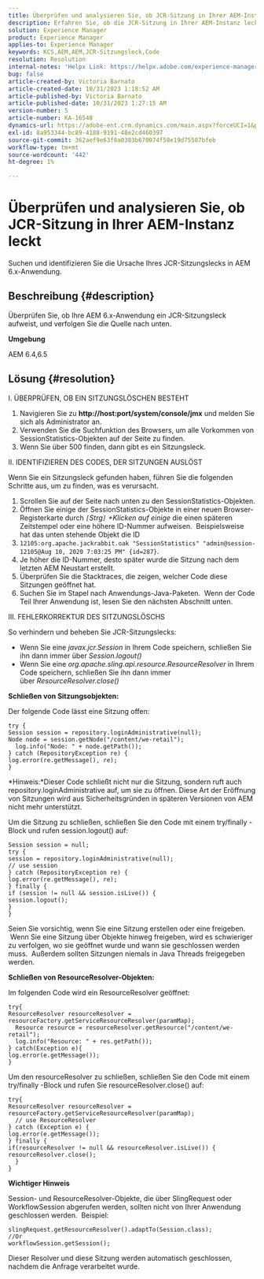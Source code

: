 ```yaml
---
title: Überprüfen und analysieren Sie, ob JCR-Sitzung in Ihrer AEM-Instanz leckt
description: Erfahren Sie, ob die JCR-Sitzung in Ihrer AEM-Instanz leckt. Überprüfen Sie, ob der Code die Sitzung geöffnet lässt.
solution: Experience Manager
product: Experience Manager
applies-to: Experience Manager
keywords: KCS,AEM,AEM,JCR-Sitzungsleck,Code
resolution: Resolution
internal-notes: 'Helpx Link: https://helpx.adobe.com/experience-manager/kb/check-and-analyze-if-JCR-session-leaks-in-your-AEM-instance.html'
bug: false
article-created-by: Victoria Barnato
article-created-date: 10/31/2023 1:18:52 AM
article-published-by: Victoria Barnato
article-published-date: 10/31/2023 1:27:15 AM
version-number: 5
article-number: KA-16548
dynamics-url: https://adobe-ent.crm.dynamics.com/main.aspx?forceUCI=1&pagetype=entityrecord&etn=knowledgearticle&id=dff8226d-8b77-ee11-8179-6045bd006ce9
exl-id: 8a953344-bc89-4188-9191-48e2cd460397
source-git-commit: 362aef9e63f8a0303b670074f58e19d75587bfeb
workflow-type: tm+mt
source-wordcount: '442'
ht-degree: 1%

---
```


# Überprüfen und analysieren Sie, ob JCR-Sitzung in Ihrer AEM-Instanz leckt


Suchen und identifizieren Sie die Ursache Ihres JCR-Sitzungslecks in AEM 6.x-Anwendung.

## Beschreibung {#description}


Überprüfen Sie, ob Ihre AEM 6.x-Anwendung ein JCR-Sitzungsleck aufweist, und verfolgen Sie die Quelle nach unten.



<b>Umgebung</b>

AEM 6.4,6.5


## Lösung {#resolution}


I. ÜBERPRÜFEN, OB EIN SITZUNGSLÖSCHEN BESTEHT

1. Navigieren Sie zu <b>http://host:port/system/console/jmx</b> und melden Sie sich als Administrator an.
2. Verwenden Sie die Suchfunktion des Browsers, um alle Vorkommen von SessionStatistics-Objekten auf der Seite zu finden.
3. Wenn Sie über 500 finden, dann gibt es ein Sitzungsleck.




II. IDENTIFIZIEREN DES CODES, DER SITZUNGEN AUSLÖST

Wenn Sie ein Sitzungsleck gefunden haben, führen Sie die folgenden Schritte aus, um zu finden, was es verursacht.

1. Scrollen Sie auf der Seite nach unten zu den SessionStatistics-Objekten.
2. Öffnen Sie einige der SessionStatistics-Objekte in einer neuen Browser-Registerkarte durch *`[`Strg`]` +Klicken auf einige* die einen späteren Zeitstempel oder eine höhere ID-Nummer aufweisen.  Beispielsweise hat das unten stehende Objekt die ID
3. `12105:org.apache.jackrabbit.oak "SessionStatistics" "admin@session-12105@Aug 10, 2020 7:03:25 PM" {id=287}`.
4. Je höher die ID-Nummer, desto später wurde die Sitzung nach dem letzten AEM Neustart erstellt.
5. Überprüfen Sie die Stacktraces, die zeigen, welcher Code diese Sitzungen geöffnet hat.
6. Suchen Sie im Stapel nach Anwendungs-Java-Paketen.  Wenn der Code Teil Ihrer Anwendung ist, lesen Sie den nächsten Abschnitt unten.


III. FEHLERKORREKTUR DES SITZUNGSLÖSCHS

So verhindern und beheben Sie JCR-Sitzungslecks:

- Wenn Sie eine *javax.jcr.Session* in Ihrem Code speichern, schließen Sie ihn dann immer über *Session.logout()*
- Wenn Sie eine *org.apache.sling.api.resource.ResourceResolver* in Ihrem Code speichern, schließen Sie ihn dann immer über *ResourceResolver.close()*


<b>Schließen von Sitzungsobjekten:</b>

Der folgende Code lässt eine Sitzung offen:




```
try {
Session session = repository.loginAdministrative(null);
Node node = session.getNode("/content/we-retail");
  log.info("Node: " + node.getPath());
} catch (RepositoryException re) {
log.error(re.getMessage(), re);
}
```




*Hinweis:*Dieser Code schließt nicht nur die Sitzung, sondern ruft auch repository.loginAdministrative auf, um sie zu öffnen. Diese Art der Eröffnung von Sitzungen wird aus Sicherheitsgründen in späteren Versionen von AEM nicht mehr unterstützt.



Um die Sitzung zu schließen, schließen Sie den Code mit einem try/finally -Block und rufen session.logout() auf:




```
Session session = null;
try {
session = repository.loginAdministrative(null);
// use session
} catch (RepositoryException re) {
log.error(re.getMessage(), re);
} finally {
if (session != null && session.isLive()) {
session.logout();
}
}
```


Seien Sie vorsichtig, wenn Sie eine Sitzung erstellen oder eine freigeben.  Wenn Sie eine Sitzung über Objekte hinweg freigeben, wird es schwieriger zu verfolgen, wo sie geöffnet wurde und wann sie geschlossen werden muss.  Außerdem sollten Sitzungen niemals in Java Threads freigegeben werden.

<b>Schließen von ResourceResolver-Objekten:</b>

Im folgenden Code wird ein ResourceResolver geöffnet:




```
try{
ResourceResolver resourceResolver = resourceFactory.getServiceResourceResolver(paramMap);
  Resource resource = resourceResolver.getResource("/content/we-retail");
  log.info("Resource: " + res.getPath());
} catch(Exception e){
log.error(e.getMessage());
}
```




Um den resourceResolver zu schließen, schließen Sie den Code mit einem try/finally -Block und rufen Sie resourceResolver.close() auf:




```
try{
ResourceResolver resourceResolver = resourceFactory.getServiceResourceResolver(paramMap);
  // use ResourceResolver
} catch (Exception e) {
log.error(e.getMessage());
} finally {
if(resourceResolver != null && resourceResolver.isLive()) {
resourceResolver.close();
  }
}
```


<b>Wichtiger Hinweis</b>

Session- und ResourceResolver-Objekte, die über SlingRequest oder WorkflowSession abgerufen werden, sollten nicht von Ihrer Anwendung geschlossen werden.  Beispiel:




```
slingRequest.getResourceResolver().adaptTo(Session.class);
//Or
workflowSession.getSession();
```


Dieser Resolver und diese Sitzung werden automatisch geschlossen, nachdem die Anfrage verarbeitet wurde.

